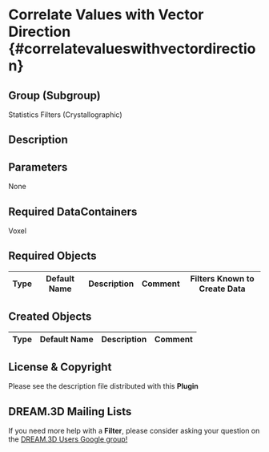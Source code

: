 Correlate Values with Vector Direction {#correlatevalueswithvectordirection}
======

## Group (Subgroup) ##
Statistics Filters (Crystallographic)

## Description ##


## Parameters ##

None

## Required DataContainers ##

Voxel

## Required Objects ##

| Type | Default Name | Description | Comment | Filters Known to Create Data |
|------|--------------|-------------|---------|-----|


## Created Objects ##

| Type | Default Name | Description | Comment |
|------|--------------|---------|--------|


## License & Copyright ##

Please see the description file distributed with this **Plugin**

## DREAM.3D Mailing Lists ##

If you need more help with a **Filter**, please consider asking your question on the [DREAM.3D Users Google group!](https://groups.google.com/forum/?hl=en#!forum/dream3d-users)


